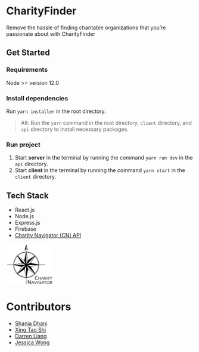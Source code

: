 # CharityFinder

Remove the hassle of finding charitable organizations that you’re passionate about with CharityFinder

## Get Started

### Requirements

Node >= version 12.0

### Install dependencies

Run `yarn installer` in the root directory.

> Alt: Run the `yarn` command in the root directory, `client` directory, and `api` directory to install necessary packages.

### Run project

1. Start **server** in the terminal by running the command `yarn run dev` in the `api` directory.
1. Start **client** in the terminal by running the command `yarn start` in the `client` directory.

## Tech Stack

- React.js
- Node.js
- Express.js
- Firebase
- [Charity Navigator (CN) API](www.charitynavigator.org)

<img src="https://github.com/CharityFinder/CharityFinder/blob/main/client/public/charitynavigator.jpg" width="125px" height="110px">

# Contributors

- [Shania Dhani](https://github.com/sdhani)
- [Xing Tao Shi](https://github.com/xshi0603)
- [Darren Liang](https://github.com/dliang2)
- [Jessica Wong](https://github.com/wongjessica)
